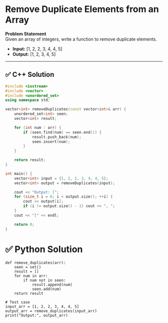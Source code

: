 # Remove Duplicate Elements from an Array

**Problem Statement**  
Given an array of integers, write a function to remove duplicate elements.

- **Input:** [1, 2, 2, 3, 4, 4, 5]  
- **Output:** [1, 2, 3, 4, 5]

---

## ✅ C++ Solution

```cpp
#include <iostream>
#include <vector>
#include <unordered_set>
using namespace std;

vector<int> removeDuplicates(const vector<int>& arr) {
    unordered_set<int> seen;
    vector<int> result;

    for (int num : arr) {
        if (seen.find(num) == seen.end()) {
            result.push_back(num);
            seen.insert(num);
        }
    }

    return result;
}

int main() {
    vector<int> input = {1, 2, 2, 3, 4, 4, 5};
    vector<int> output = removeDuplicates(input);

    cout << "Output: [";
    for (size_t i = 0; i < output.size(); ++i) {
        cout << output[i];
        if (i != output.size() - 1) cout << ", ";
    }
    cout << "]" << endl;

    return 0;
}
```
# ✅ Python Solution
```
def remove_duplicates(arr):
    seen = set()
    result = []
    for num in arr:
        if num not in seen:
            result.append(num)
            seen.add(num)
    return result

# Test case
input_arr = [1, 2, 2, 3, 4, 4, 5]
output_arr = remove_duplicates(input_arr)
print("Output:", output_arr)
````